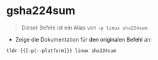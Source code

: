 # gsha224sum

> Dieser Befehl ist ein Alias von `-p linux sha224sum`.

- Zeige die Dokumentation für den originalen Befehl an:

`tldr {{[-p|--platform]}} linux sha224sum`
